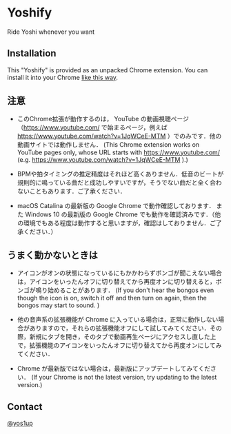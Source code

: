 # Yoshify

Ride Yoshi whenever you want

## Installation
This "Yoshify" is provided as an unpacked Chrome extension. You can install it into your Chrome [like this way](https://webkul.com/blog/how-to-install-the-unpacked-extension-in-chrome/).

## 注意

- このChrome拡張が動作するのは， YouTube の動画視聴ページ （https://www.youtube.com/ で始まるページ，例えば https://www.youtube.com/watch?v=1JqWCeE-MTM ）でのみです．他の動画サイトでは動作しません． (This Chrome extension works on YouTube pages only, whose URL starts with https://www.youtube.com/ (e.g. https://www.youtube.com/watch?v=1JqWCeE-MTM ).)

- BPMや拍タイミングの推定精度はそれほど高くありません．低音のビートが規則的に鳴っている曲だと成功しやすいですが，そうでない曲だと全く合わないこともあります．ご了承ください．

- macOS Catalina の最新版の Google Chrome で動作確認しております． また Windows 10 の最新版の Google Chrome でも動作を確認済みです．（他の環境でもある程度は動作すると思いますが，確認はしておりません．ご了承ください．）

## うまく動かないときは

- アイコンがオンの状態になっているにもかかわらずボンゴが聞こえない場合は，アイコンをいったんオフに切り替えてから再度オンに切り替えると，ボンゴが鳴り始めることがあります． (If you don't hear the bongos even though the icon is on, switch it off and then turn on again, then the bongos may start to sound. )

- 他の音声系の拡張機能が Chrome に入っている場合は，正常に動作しない場合がありますので，それらの拡張機能オフにして試してみてください．その際，新規にタブを開き，そのタブで動画再生ページにアクセスし直した上で，拡張機能のアイコンをいったんオフに切り替えてから再度オンにしてみてください．

- Chrome が最新版ではない場合は，最新版にアップデートしてみてください． (If your Chrome is not the latest version, try updating to the latest version.)

## Contact

[@yos1up](https://twitter.com/yos1up)
